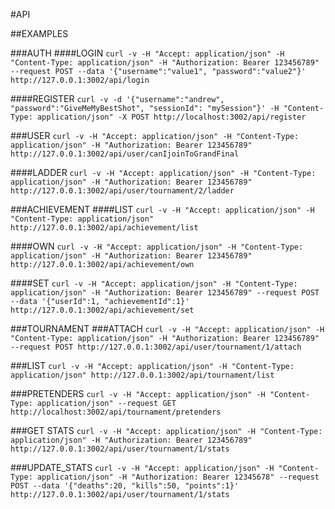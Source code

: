 #API

##EXAMPLES

###AUTH
####LOGIN
`curl -v -H "Accept: application/json" -H "Content-Type: application/json" -H "Authorization: Bearer 123456789" --request POST --data '{"username":"value1", "password":"value2"}' http://127.0.0.1:3002/api/login`

####REGISTER
`curl -v -d '{"username":"andrew", "password":"GiveMeMyBestShot", "sessionId": "mySession"}' -H "Content-Type: application/json" -X POST http://localhost:3002/api/register`

###USER
`curl -v -H "Accept: application/json" -H "Content-Type: application/json" -H "Authorization: Bearer 123456789" http://127.0.0.1:3002/api/user/canIjoinToGrandFinal`

####LADDER
`curl -v -H "Accept: application/json" -H "Content-Type: application/json" -H "Authorization: Bearer 123456789" http://127.0.0.1:3002/api/user/tournament/2/ladder`

###ACHIEVEMENT
####LIST
`curl -v -H "Accept: application/json" -H "Content-Type: application/json" http://127.0.0.1:3002/api/achievement/list`

####OWN
`curl -v -H "Accept: application/json" -H "Content-Type: application/json" -H "Authorization: Bearer 123456789" http://127.0.0.1:3002/api/achievement/own`

####SET
`curl -v -H "Accept: application/json" -H "Content-Type: application/json" -H "Authorization: Bearer 123456789" --request POST --data '{"userId":1, "achievementId":1}' http://127.0.0.1:3002/api/achievement/set`

###TOURNAMENT
###ATTACH
`curl -v -H "Accept: application/json" -H "Content-Type: application/json" -H "Authorization: Bearer 123456789" --request POST http://127.0.0.1:3002/api/user/tournament/1/attach`

###LIST
`curl -v -H "Accept: application/json" -H "Content-Type: application/json" http://127.0.0.1:3002/api/tournament/list`

###PRETENDERS
`curl -v -H "Accept: application/json" -H "Content-Type: application/json" --request GET http://localhost:3002/api/tournament/pretenders`

###GET STATS
`curl -v -H "Accept: application/json" -H "Content-Type: application/json" -H "Authorization: Bearer 123456789" http://127.0.0.1:3002/api/user/tournament/1/stats`

###UPDATE_STATS
`curl -v -H "Accept: application/json" -H "Content-Type: application/json" -H "Authorization: Bearer 12345678" --request POST --data '{"deaths":20, "kills":50, "points":1}' http://127.0.0.1:3002/api/user/tournament/1/stats`
